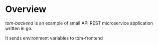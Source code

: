 # Overview

*tom-backend* is an example of small API REST microservice application written in go.

It sends environment variables to tom-frontend